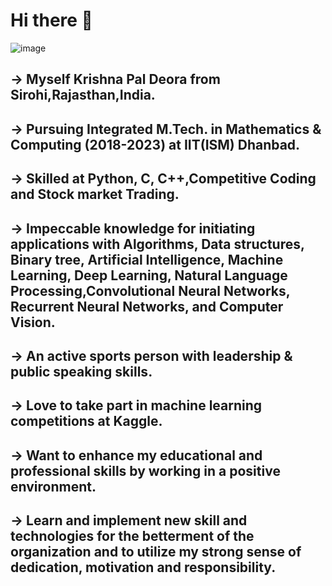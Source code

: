 # Hi there 👋

<!--
**krishnapalS/krishnapalS** is a ✨ _special_ ✨ repository because its `README.md` (this file) appears on your GitHub profile.

Here are some ideas to get you started:

- 🔭 I’m currently working on ...
- 🌱 I’m currently learning ...
- 👯 I’m looking to collaborate on ...
- 🤔 I’m looking for help with ...
- 💬 Ask me about ...
- 📫 How to reach me: ...
- 😄 Pronouns: ...
- ⚡ Fun fact: ...
-->
![image](https://drive.google.com/uc?export=view&id=1I--S5jvV_48Gi6zfPAZzYf1URUYFiT-V)

## -> Myself Krishna Pal Deora from Sirohi,Rajasthan,India.
## -> Pursuing Integrated M.Tech. in Mathematics & Computing (2018-2023) at IIT(ISM) Dhanbad.
## -> Skilled at Python, C, C++,Competitive Coding and Stock market Trading.
## -> Impeccable knowledge for initiating applications with Algorithms, Data structures, Binary tree, Artificial Intelligence, Machine Learning, Deep Learning, Natural Language Processing,Convolutional Neural Networks, Recurrent Neural Networks, and Computer Vision.
## -> An active sports person with leadership & public speaking skills. 
## -> Love to take part in machine learning competitions at Kaggle. 
## -> Want to enhance my educational and professional skills by working in a positive environment. 
## -> Learn and implement new skill and technologies for the betterment of the organization and to utilize my strong sense of dedication, motivation and responsibility.

